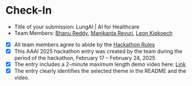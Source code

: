 # Check-In

- Title of your submission: LungAI | AI for Healthcare
- Team Members: [Bhanu Reddy](mailto:bhanureddychada@icloud.com), [Manikanta Revuri](mailto:manikantarevuri01@gmail.com), [Leon Kipkoech](mailto:leonkipkoech00@gmail.com)
- [x] All team members agree to abide by the [Hackathon Rules](https://aaai.org/conference/aaai/aaai-25/hackathon/)
- [x] This AAAI 2025 hackathon entry was created by the team during the period of the hackathon, February 17 – February 24, 2025
- [x] The entry includes a 2-minute maximum length demo video here: [Link](https://your-link.com)
- [x] The entry clearly identifies the selected theme in the README and the video.
